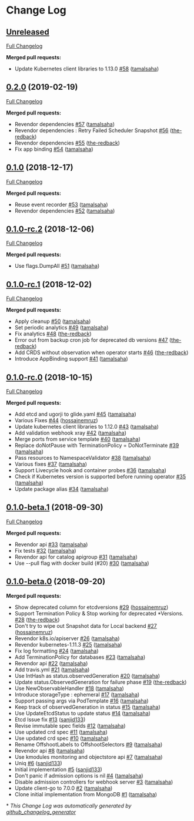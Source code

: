 # Change Log

## [Unreleased](https://github.com/kubedb/etcd/tree/HEAD)

[Full Changelog](https://github.com/kubedb/etcd/compare/0.2.0...HEAD)

**Merged pull requests:**

- Update Kubernetes client libraries to 1.13.0 [\#58](https://github.com/kubedb/etcd/pull/58) ([tamalsaha](https://github.com/tamalsaha))

## [0.2.0](https://github.com/kubedb/etcd/tree/0.2.0) (2019-02-19)
[Full Changelog](https://github.com/kubedb/etcd/compare/0.1.0...0.2.0)

**Merged pull requests:**

- Revendor dependencies [\#57](https://github.com/kubedb/etcd/pull/57) ([tamalsaha](https://github.com/tamalsaha))
- Revendor dependencies : Retry Failed Scheduler Snapshot [\#56](https://github.com/kubedb/etcd/pull/56) ([the-redback](https://github.com/the-redback))
- Revendor dependencies [\#55](https://github.com/kubedb/etcd/pull/55) ([the-redback](https://github.com/the-redback))
- Fix app binding [\#54](https://github.com/kubedb/etcd/pull/54) ([tamalsaha](https://github.com/tamalsaha))

## [0.1.0](https://github.com/kubedb/etcd/tree/0.1.0) (2018-12-17)
[Full Changelog](https://github.com/kubedb/etcd/compare/0.1.0-rc.2...0.1.0)

**Merged pull requests:**

- Reuse event recorder [\#53](https://github.com/kubedb/etcd/pull/53) ([tamalsaha](https://github.com/tamalsaha))
- Revendor dependencies [\#52](https://github.com/kubedb/etcd/pull/52) ([tamalsaha](https://github.com/tamalsaha))

## [0.1.0-rc.2](https://github.com/kubedb/etcd/tree/0.1.0-rc.2) (2018-12-06)
[Full Changelog](https://github.com/kubedb/etcd/compare/0.1.0-rc.1...0.1.0-rc.2)

**Merged pull requests:**

- Use flags.DumpAll [\#51](https://github.com/kubedb/etcd/pull/51) ([tamalsaha](https://github.com/tamalsaha))

## [0.1.0-rc.1](https://github.com/kubedb/etcd/tree/0.1.0-rc.1) (2018-12-02)
[Full Changelog](https://github.com/kubedb/etcd/compare/0.1.0-rc.0...0.1.0-rc.1)

**Merged pull requests:**

- Apply cleanup [\#50](https://github.com/kubedb/etcd/pull/50) ([tamalsaha](https://github.com/tamalsaha))
- Set periodic analytics [\#49](https://github.com/kubedb/etcd/pull/49) ([tamalsaha](https://github.com/tamalsaha))
- Fix analytics [\#48](https://github.com/kubedb/etcd/pull/48) ([the-redback](https://github.com/the-redback))
- Error out from backup cron job for deprecated db versions [\#47](https://github.com/kubedb/etcd/pull/47) ([the-redback](https://github.com/the-redback))
- Add CRDS without observation when operator starts [\#46](https://github.com/kubedb/etcd/pull/46) ([the-redback](https://github.com/the-redback))
- Introduce AppBinding support [\#41](https://github.com/kubedb/etcd/pull/41) ([tamalsaha](https://github.com/tamalsaha))

## [0.1.0-rc.0](https://github.com/kubedb/etcd/tree/0.1.0-rc.0) (2018-10-15)
[Full Changelog](https://github.com/kubedb/etcd/compare/0.1.0-beta.1...0.1.0-rc.0)

**Merged pull requests:**

- Add etcd and ugorji to glide.yaml [\#45](https://github.com/kubedb/etcd/pull/45) ([tamalsaha](https://github.com/tamalsaha))
- Various Fixes [\#44](https://github.com/kubedb/etcd/pull/44) ([hossainemruz](https://github.com/hossainemruz))
- Update kubernetes client libraries to 1.12.0 [\#43](https://github.com/kubedb/etcd/pull/43) ([tamalsaha](https://github.com/tamalsaha))
- Add validation webhook xray [\#42](https://github.com/kubedb/etcd/pull/42) ([tamalsaha](https://github.com/tamalsaha))
- Merge ports from service template [\#40](https://github.com/kubedb/etcd/pull/40) ([tamalsaha](https://github.com/tamalsaha))
- Replace doNotPause with TerminationPolicy = DoNotTerminate [\#39](https://github.com/kubedb/etcd/pull/39) ([tamalsaha](https://github.com/tamalsaha))
- Pass resources to NamespaceValidator [\#38](https://github.com/kubedb/etcd/pull/38) ([tamalsaha](https://github.com/tamalsaha))
- Various fixes [\#37](https://github.com/kubedb/etcd/pull/37) ([tamalsaha](https://github.com/tamalsaha))
- Support Livecycle hook and container probes [\#36](https://github.com/kubedb/etcd/pull/36) ([tamalsaha](https://github.com/tamalsaha))
- Check if Kubernetes version is supported before running operator [\#35](https://github.com/kubedb/etcd/pull/35) ([tamalsaha](https://github.com/tamalsaha))
- Update package alias [\#34](https://github.com/kubedb/etcd/pull/34) ([tamalsaha](https://github.com/tamalsaha))

## [0.1.0-beta.1](https://github.com/kubedb/etcd/tree/0.1.0-beta.1) (2018-09-30)
[Full Changelog](https://github.com/kubedb/etcd/compare/0.1.0-beta.0...0.1.0-beta.1)

**Merged pull requests:**

- Revendor api [\#33](https://github.com/kubedb/etcd/pull/33) ([tamalsaha](https://github.com/tamalsaha))
- Fix tests [\#32](https://github.com/kubedb/etcd/pull/32) ([tamalsaha](https://github.com/tamalsaha))
- Revendor api for catalog apigroup [\#31](https://github.com/kubedb/etcd/pull/31) ([tamalsaha](https://github.com/tamalsaha))
- Use --pull flag with docker build \(\#20\) [\#30](https://github.com/kubedb/etcd/pull/30) ([tamalsaha](https://github.com/tamalsaha))

## [0.1.0-beta.0](https://github.com/kubedb/etcd/tree/0.1.0-beta.0) (2018-09-20)
**Merged pull requests:**

- Show deprecated column for etcdversions [\#29](https://github.com/kubedb/etcd/pull/29) ([hossainemruz](https://github.com/hossainemruz))
- Support Termination Policy & Stop working for deprecated \*Versions. [\#28](https://github.com/kubedb/etcd/pull/28) ([the-redback](https://github.com/the-redback))
- Don't try to wipe out Snapshot data for Local backend  [\#27](https://github.com/kubedb/etcd/pull/27) ([hossainemruz](https://github.com/hossainemruz))
- Revendor k8s.io/apiserver [\#26](https://github.com/kubedb/etcd/pull/26) ([tamalsaha](https://github.com/tamalsaha))
- Revendor kubernetes-1.11.3 [\#25](https://github.com/kubedb/etcd/pull/25) ([tamalsaha](https://github.com/tamalsaha))
- Fix log formatting [\#24](https://github.com/kubedb/etcd/pull/24) ([tamalsaha](https://github.com/tamalsaha))
- Add TerminationPolicy for databases [\#23](https://github.com/kubedb/etcd/pull/23) ([tamalsaha](https://github.com/tamalsaha))
- Revendor api [\#22](https://github.com/kubedb/etcd/pull/22) ([tamalsaha](https://github.com/tamalsaha))
- Add travis.yml [\#21](https://github.com/kubedb/etcd/pull/21) ([tamalsaha](https://github.com/tamalsaha))
- Use IntHash as status.observedGeneration [\#20](https://github.com/kubedb/etcd/pull/20) ([tamalsaha](https://github.com/tamalsaha))
- Update status.ObservedGeneration for failure phase [\#19](https://github.com/kubedb/etcd/pull/19) ([the-redback](https://github.com/the-redback))
- Use NewObservableHandler [\#18](https://github.com/kubedb/etcd/pull/18) ([tamalsaha](https://github.com/tamalsaha))
- Introduce storageType : ephemeral [\#17](https://github.com/kubedb/etcd/pull/17) ([tamalsaha](https://github.com/tamalsaha))
- Support passing args via PodTemplate [\#16](https://github.com/kubedb/etcd/pull/16) ([tamalsaha](https://github.com/tamalsaha))
- Keep track of observedGeneration in status [\#15](https://github.com/kubedb/etcd/pull/15) ([tamalsaha](https://github.com/tamalsaha))
- Use UpdateEtcdStatus to update status [\#14](https://github.com/kubedb/etcd/pull/14) ([tamalsaha](https://github.com/tamalsaha))
- Etcd Issue fix [\#13](https://github.com/kubedb/etcd/pull/13) ([sanjid133](https://github.com/sanjid133))
- Revise immutable spec fields [\#12](https://github.com/kubedb/etcd/pull/12) ([tamalsaha](https://github.com/tamalsaha))
- Use updated crd spec [\#11](https://github.com/kubedb/etcd/pull/11) ([tamalsaha](https://github.com/tamalsaha))
- Use updated crd spec [\#10](https://github.com/kubedb/etcd/pull/10) ([tamalsaha](https://github.com/tamalsaha))
- Rename OffshootLabels to OffshootSelectors [\#9](https://github.com/kubedb/etcd/pull/9) ([tamalsaha](https://github.com/tamalsaha))
- Revendor api [\#8](https://github.com/kubedb/etcd/pull/8) ([tamalsaha](https://github.com/tamalsaha))
- Use kmodules monitoring and objectstore api [\#7](https://github.com/kubedb/etcd/pull/7) ([tamalsaha](https://github.com/tamalsaha))
- Uniq [\#6](https://github.com/kubedb/etcd/pull/6) ([sanjid133](https://github.com/sanjid133))
- Initial implementation [\#5](https://github.com/kubedb/etcd/pull/5) ([sanjid133](https://github.com/sanjid133))
- Don't panic if admission options is nil [\#4](https://github.com/kubedb/etcd/pull/4) ([tamalsaha](https://github.com/tamalsaha))
- Disable admission controllers for webhook server [\#3](https://github.com/kubedb/etcd/pull/3) ([tamalsaha](https://github.com/tamalsaha))
- Update client-go to 7.0.0 [\#2](https://github.com/kubedb/etcd/pull/2) ([tamalsaha](https://github.com/tamalsaha))
- Clone initial implementation from MongoDB [\#1](https://github.com/kubedb/etcd/pull/1) ([tamalsaha](https://github.com/tamalsaha))



\* *This Change Log was automatically generated by [github_changelog_generator](https://github.com/skywinder/Github-Changelog-Generator)*